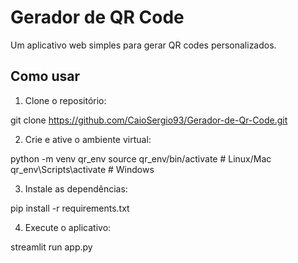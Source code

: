 # Gerador de QR Code

Um aplicativo web simples para gerar QR codes personalizados.

## Como usar

1. Clone o repositório:

git clone https://github.com/CaioSergio93/Gerador-de-Qr-Code.git

2. Crie e ative o ambiente virtual:

python -m venv qr_env
source qr_env/bin/activate  # Linux/Mac
qr_env\Scripts\activate     # Windows

3. Instale as dependências:

pip install -r requirements.txt

4. Execute o aplicativo:

streamlit run app.py

